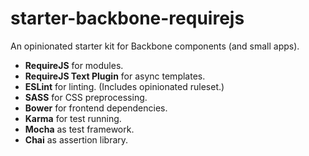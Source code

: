 # starter-backbone-requirejs

An opinionated starter kit for Backbone components (and small apps).

* **RequireJS** for modules.
* **RequireJS Text Plugin** for async templates.
* **ESLint** for linting. (Includes opinionated ruleset.)
* **SASS** for CSS preprocessing.
* **Bower** for frontend dependencies.
* **Karma** for test running.
* **Mocha** as test framework.
* **Chai** as assertion library.
